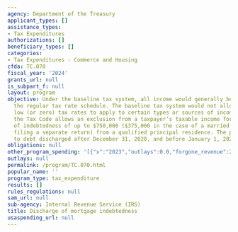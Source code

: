 ```yaml
---
agency: Department of the Treasury
applicant_types: []
assistance_types:
- Tax Expenditures
authorizations: []
beneficiary_types: []
categories:
- Tax Expenditures - Commerce and Housing
cfda: TC.070
fiscal_year: '2024'
grants_url: null
is_subpart_f: null
layout: program
objective: Under the baseline tax system, all income would generally be taxed under
  the regular tax rate schedule. The baseline tax system would not allow preferentially
  low (or zero) tax rates to apply to certain types or sources of income. In contrast,
  the Tax Code allows an exclusion from a taxpayer’s taxable income for any discharge
  of indebtedness of up to $750,000 ($375,000 in the case of a married individual
  filing a separate return) from a qualified principal residence. The provision applies
  to debt discharged after December 31, 2020, and before January 1, 2026.
obligations: null
other_program_spending: '[{"x":"2023","outlays":0.0,"forgone_revenue":220000000.0},{"x":"2024","outlays":0.0,"forgone_revenue":150000000.0},{"x":"2025","outlays":0.0,"forgone_revenue":150000000.0}]'
outlays: null
permalink: /program/TC.070.html
popular_name: ''
program_type: tax_expenditure
results: []
rules_regulations: null
sam_url: null
sub-agency: Internal Revenue Service (IRS)
title: Discharge of mortgage indebtedness
usaspending_url: null
---
```

